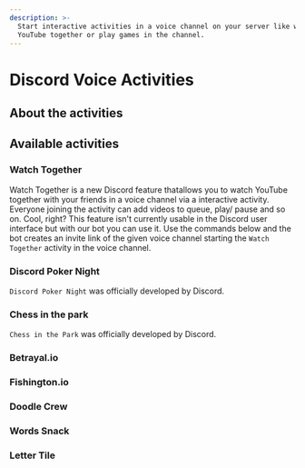 ```yaml
---
description: >-
  Start interactive activities in a voice channel on your server like watching
  YouTube together or play games in the channel.
---
```


# Discord Voice Activities

## About the activities

## Available activities

### Watch Together

Watch Together is a new Discord feature thatallows you to watch YouTube together with your friends in a voice channel via a interactive activity. Everyone joining the activity can add videos to queue, play/ pause and so on. Cool, right? This feature isn't currently usable in the Discord user interface but with our bot you can use it. Use the commands below and the bot creates an invite link of the given voice channel starting the `Watch Together` activity in the voice channel.

### Discord Poker Night

`Discord Poker Night` was officially developed by Discord.

### Chess in the park

`Chess in the Park` was officially developed by Discord.

### Betrayal.io

### Fishington.io

### Doodle Crew

### Words Snack

### Letter Tile

